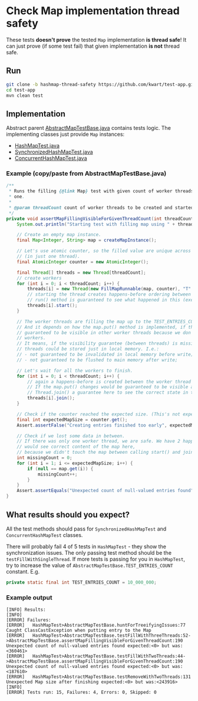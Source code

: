 # Check Map implementation thread safety

These tests **doesn't prove** the tested `Map` implementation **is thread safe**! It can just prove (if some test fail) that given implementation **is not** thread safe.

## Run

```bash
git clone -b hashmap-thread-safety https://github.com/kwart/test-app.git
cd test-app
mvn clean test
```

## Implementation

Abstract parent [AbstractMapTestBase.java](src/test/java/cz/cacek/test/AbstractMapTestBase.java) contains tests logic. The implementing classes just provide `Map` instances:
* [HashMapTest.java](src/test/java/cz/cacek/test/HashMapTest.java)
* [SynchronizedHashMapTest.java](src/test/java/cz/cacek/test/SynchronizedHashMapTest.java)
* [ConcurrentHashMapTest.java](src/test/java/cz/cacek/test/ConcurrentHashMapTest.java)

### Example (copy/paste from AbstractMapTestBase.java)

```java
/**
 * Runs the filling {@link Map} test with given count of worker threads. Checks if the final size of the map is the expected
 * one.
 * 
 * @param threadCount count of worker threads to be created and started to fill the map
 */
private void assertMapFillingVisibleForGivenThreadCount(int threadCount) throws InterruptedException {
    System.out.println("Starting test with filling map using " + threadCount + " thread(s)");

    // Create an empty map instance.
    final Map<Integer, String> map = createMapInstance();

    // Let's use atomic counter, so the filled value are unique across the threads. I.e. every value is filled exactly once
    // (in just one thread).
    final AtomicInteger counter = new AtomicInteger();

    final Thread[] threads = new Thread[threadCount];
    // create workers
    for (int i = 0; i < threadCount; i++) {
        threads[i] = new Thread(new FillMapRunnable(map, counter), "T" + i);
        // starting the thread creates happens-before ordering between this control thread and the worker. I.e. The worker's
        // run() method is guaranteed to see what happened in this (executing) thread before calling thread.start().
        threads[i].start();
    }

    // The worker threads are filling the map up to the TEST_ENTRIES_COUNT now.
    // And it depends on how the map.put() method is implemented, if the change done by put() call in one thread is
    // guaranteed to be visible in other worker threads because we don't provide additional synchronization ourselves in the
    // workers.
    // It means, if the visibility guarantee (between threads) is missing in the put() implementation, the values in worker
    // threads could be stored just in local memory. I.e.:
    // - not guaranteed to be invalidated in local memory before write;
    // - not guaranteed to be flushed to main memory after write;

    // Let's wait for all the workers to finish.
    for (int i = 0; i < threadCount; i++) {
        // again a happens-before is created between the worker thread and this control thread;
        // If the map.put() changes would be guaranteed to be visible across the threads, we create by calling the
        // Thread.join() a guarantee here to see the correct state in this control thread.
        threads[i].join();
    }

    // Check if the counter reached the expected size. (This's not expected to fail.)
    final int expectedMapSize = counter.get();
    Assert.assertFalse("Creating entries finished too early", expectedMapSize < TEST_ENTRIES_COUNT);

    // Check if we lost some data in between.
    // If there was only one worker thread, we are safe. We have 2 happens-before (start() and join()) which guarantees we
    // would see correct content of the map here,
    // because we didn't touch the map between calling start() and join() in this controlling thread.
    int missingCount = 0;
    for (int i = 1; i <= expectedMapSize; i++) {
        if (null == map.get(i)) {
            missingCount++;
        }
    }
    Assert.assertEquals("Unexpected count of null-valued entries found", 0, missingCount);
}
```

## What results should you expect?

All the test methods should pass for `SynchronizedHashMapTest` and `ConcurrentHashMapTest` classes.

There will probably fail 4 of 5 tests in `HashMapTest` - they show the synchronization issues.
The only passing test method should be the `testFillWithSingleThread`.
If more tests is passing for you in `HashMapTest`, try to increase the value of `AbstractMapTestBase.TEST_ENTRIES_COUNT` constant. E.g.

```java
private static final int TEST_ENTRIES_COUNT = 10_000_000;
```

### Example output

```
[INFO] Results:
[INFO] 
[ERROR] Failures: 
[ERROR]   HashMapTest>AbstractMapTestBase.huntForTreeifyingIssues:77 Caught ClassCastException when putting entry to the Map
[ERROR]   HashMapTest>AbstractMapTestBase.testFillWithThreeThreads:52->AbstractMapTestBase.assertMapFillingVisibleForGivenThreadCount:190 Unexpected count of null-valued entries found expected:<0> but was:<360461>
[ERROR]   HashMapTest>AbstractMapTestBase.testFillWithTwoThreads:44->AbstractMapTestBase.assertMapFillingVisibleForGivenThreadCount:190 Unexpected count of null-valued entries found expected:<0> but was:<187610>
[ERROR]   HashMapTest>AbstractMapTestBase.testRemoveWithTwoThreads:131 Unexpected Map size after finishing expected:<0> but was:<243916>
[INFO] 
[ERROR] Tests run: 15, Failures: 4, Errors: 0, Skipped: 0
```
